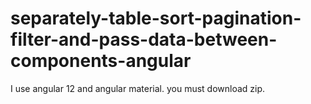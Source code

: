 # separately-table-sort-pagination-filter-and-pass-data-between-components-angular
I use angular 12 and angular material.
you must download zip.

